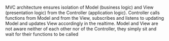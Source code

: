 
MVC architecture</b> ensures isolation of Model (business logic) and View (presentation logic) from the Controller (application logic). Controller calls functions from Model and from the View, subscribes and listens to updating Model and updates View accordingly in the realtime. Model and View are not aware neither of each other nor of the Controller, they simply sit and wait for their functions to be called
